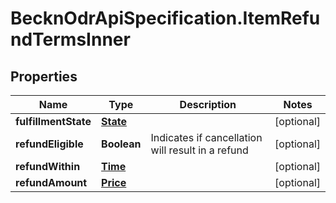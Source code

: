 # BecknOdrApiSpecification.ItemRefundTermsInner

## Properties

Name | Type | Description | Notes
------------ | ------------- | ------------- | -------------
**fulfillmentState** | [**State**](State.md) |  | [optional] 
**refundEligible** | **Boolean** | Indicates if cancellation will result in a refund | [optional] 
**refundWithin** | [**Time**](Time.md) |  | [optional] 
**refundAmount** | [**Price**](Price.md) |  | [optional] 


